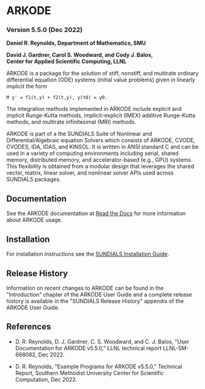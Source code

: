 # ARKODE
### Version 5.5.0 (Dec 2022)

**Daniel R. Reynolds,
  Department of Mathematics, SMU**

**David J. Gardner, Carol S. Woodward, and Cody J. Balos,  
  Center for Applied Scientific Computing, LLNL**

ARKODE is a package for the solution of stiff, nonstiff, and multirate ordinary
differential equation (ODE) systems (initial value problems) given in linearly
implicit the form
```
M y' = f1(t,y) + f2(t,y), y(t0) = y0.
```
The integration methods implemented in ARKODE include explicit and implicit
Runge-Kutta methods, implicit-explicit (IMEX) additive Runge-Kutta methods, and
multirate infinitesimal (MRI) methods.

ARKODE is part of a the SUNDIALS Suite of Nonlinear and Differential/Algebraic
equation Solvers which consists of ARKODE, CVODE, CVODES, IDA, IDAS, and KINSOL.
It is written in ANSI standard C and can be used in a variety of computing
environments including serial, shared memory, distributed memory, and
accelerator-based (e.g., GPU) systems. This flexibility is obtained from a
modular design that leverages the shared vector, matrix, linear solver, and
nonlinear solver APIs used across SUNDIALS packages.

## Documentation

See the ARKODE documentation at [Read the Docs](https://sundials.readthedocs.io/en/latest/arkode) 
for more information about ARKODE usage.

## Installation

For installation instructions see the 
[SUNDIALS Installation Guide](https://sundials.readthedocs.io/en/latest/Install_link.html).

## Release History

Information on recent changes to ARKODE can be found in the "Introduction"
chapter of the ARKODE User Guide and a complete release history is available in
the "SUNDIALS Release History" appendix of the ARKODE User Guide.

## References

* D. R. Reynolds, D. J. Gardner, C. S. Woodward, and C. J. Balos,
  "User Documentation for ARKODE v5.5.0," LLNL technical report
  LLNL-SM-668082, Dec 2022.

* D. R. Reynolds, "Example Programs for ARKODE v5.5.0," Technical Report,
  Southern Methodist University Center for Scientific Computation, Dec 2022.
